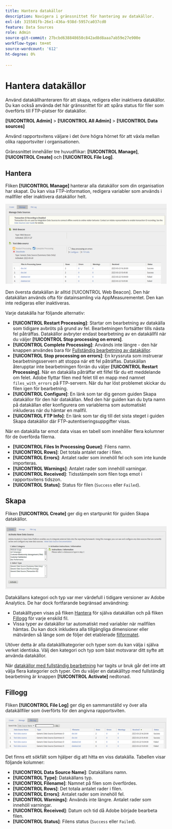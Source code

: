 ```yaml
---
title: Hantera datakällor
description: Navigera i gränssnittet för hantering av datakällor.
exl-id: 315501fb-26e1-436a-938d-5957ca037cd0
feature: Data Sources
role: Admin
source-git-commit: 27bcbd638848650c842ad8d8aaa7ab59e27e900e
workflow-type: tm+mt
source-wordcount: '612'
ht-degree: 0%

---
```


# Hantera datakällor

Använd datakällhanteraren för att skapa, redigera eller inaktivera datakällor. Du kan också använda det här gränssnittet för att spåra status för filer som överförts till FTP-platser för datakällor.

**[!UICONTROL Admin]** > **[!UICONTROL All Admin]** > **[!UICONTROL Data sources]**

Använd rapportsvitens väljare i det övre högra hörnet för att växla mellan olika rapportsviter i organisationen.

Gränssnittet innehåller tre huvudflikar: **[!UICONTROL Manage]**, **[!UICONTROL Create]** och **[!UICONTROL File Log]**.

## Hantera

Fliken **[!UICONTROL Manage]** hanterar alla datakällor som din organisation har skapat. Du kan visa FTP-information, redigera variabler som används i mallfiler eller inaktivera datakällor helt.

![Hantera](assets/manage.png)

Den översta datakällan är alltid [!UICONTROL Web Beacon]. Den här datakällan används ofta för datainsamling via AppMeasurementet. Den kan inte redigeras eller inaktiveras.

Varje datakälla har följande alternativ:

* **[!UICONTROL Restart Processing]**: Startar om bearbetning av datakälla som tidigare avbröts på grund av fel. Bearbetningen fortsätter tills nästa fel påträffas. Datakällor avbryter endast bearbetning av en datakällfil när du väljer **[!UICONTROL Stop processing on errors]**.
* **[!UICONTROL Complete Processing]**: Används inte längre - den här knappen användes bara för [Fullständig bearbetning av datakällor](full-processing-eol.md).
* **[!UICONTROL Stop processing on errors]**: En kryssruta som instruerar bearbetningsservern att stoppa när ett fel påträffas. Datakällan återupptar inte bearbetningen förrän du väljer **[!UICONTROL Restart Processing]**. När en datakälla påträffar ett filfel får du ett meddelande om felet. Adobe flyttar filen med felet till en mapp med namnet `files_with_errors` på FTP-servern. När du har löst problemet skickar du filen igen för bearbetning.
* **[!UICONTROL Configure]**: En länk som tar dig genom guiden Skapa datakällor för den här datakällan. Med den här guiden kan du byta namn på datakällan eller konfigurera om variablerna som automatiskt inkluderas när du hämtar en mallfil.
* **[!UICONTROL FTP Info]**: En länk som tar dig till det sista steget i guiden Skapa datakällor där FTP-autentiseringsuppgifter visas.

När en datakälla tar emot data visas en tabell som innehåller flera kolumner för de överförda filerna.

* **[!UICONTROL Files In Processing Queue]**: Filens namn.
* **[!UICONTROL Rows]**: Det totala antalet rader i filen.
* **[!UICONTROL Errors]**: Antalet rader som innehöll fel och som inte kunde importeras.
* **[!UICONTROL Warnings]**: Antalet rader som innehöll varningar.
* **[!UICONTROL Received]**: Tidsstämpeln som filen togs emot i rapportsvitens tidszon.
* **[!UICONTROL Status]**: Status för filen (`Success` eller `Failed`).

## Skapa

Fliken **[!UICONTROL Create]** ger dig en startpunkt för guiden Skapa datakällor.

![Skapa](assets/create.png)

Datakällans kategori och typ var mer värdefull i tidigare versioner av Adobe Analytics. De har dock fortfarande begränsad användning:

* Datakälltypen visas på fliken [Hantera](#manage) för själva datakällan och på fliken [Fillogg](#file-log) för varje enskild fil.
* Vissa typer av datakällor tar automatiskt med variabler när mallfilen hämtas. Du kan dock inkludera alla tillgängliga dimensioner eller mätvärden så länge som de följer det etablerade [filformatet](file-format.md).

Utöver detta är alla datakällkategorier och typer som du kan välja i själva verket identiska. Välj den kategori och typ som bäst motsvarar ditt syfte att använda datakällor.

När [datakällor med fullständig bearbetning](full-processing-eol.md) har tagits ur bruk går det inte att välja flera kategorier och typer. Om du väljer en datakälltyp med fullständig bearbetning är knappen **[!UICONTROL Activate]** nedtonad.

## Fillogg

Fliken **[!UICONTROL File Log]** ger dig en sammanställd vy över alla datakällfiler som överförts för den angivna rapportsviten.

![Fillogg](assets/file-log.png)

Det finns ett sökfält som hjälper dig att hitta en viss datakälla. Tabellen visar följande kolumner:

* **[!UICONTROL Data Source Name]**: Datakällans namn.
* **[!UICONTROL Type]**: Datakällans typ.
* **[!UICONTROL Filename]**: Namnet på filen som överfördes.
* **[!UICONTROL Rows]**: Det totala antalet rader i filen.
* **[!UICONTROL Errors]**: Antalet rader som innehöll fel.
* **[!UICONTROL Warnings]**: Används inte längre. Antalet rader som innehöll varningar.
* **[!UICONTROL Received]**: Datum och tid då Adobe började bearbeta filen.
* **[!UICONTROL Status]**: Filens status (`Success` eller `Failed`).
